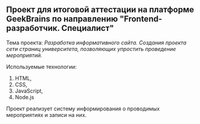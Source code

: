 ## Проект для итоговой аттестации на платформе GeekBrains по направлению "Frontend-разработчик. Специалист"

Тема проекта: _Разработка информативного сайта. Создания проекта сети страниц университета, позволяющих упростить проведение мероприятий._

Используемые технологии:

1. HTML,
2. CSS,
3. JavaScript,
4. Node.js

Проект реализует систему информирования о проводимых мероприятиях и записи на них.
